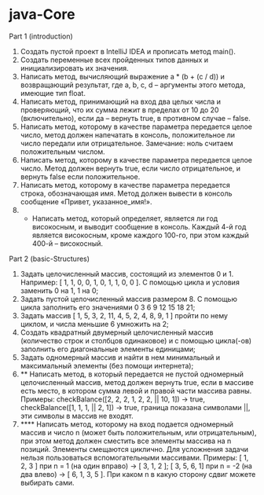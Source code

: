 # java-Core

Part 1 (introduction)
1. Создать пустой проект в IntelliJ IDEA и прописать метод main().
2. Создать переменные всех пройденных типов данных и инициализировать их значения.
3. Написать метод, вычисляющий выражение a * (b + (c / d)) и возвращающий результат,
   где a, b, c, d – аргументы этого метода, имеющие тип float.
4. Написать метод, принимающий на вход два целых числа и проверяющий, что их сумма лежит в пределах от 10 до 20 (включительно), 
   если да – вернуть true, в противном случае – false.
5. Написать метод, которому в качестве параметра передается целое число, метод должен напечатать в консоль, 
   положительное ли число передали или отрицательное. Замечание: ноль считаем положительным числом.
6. Написать метод, которому в качестве параметра передается целое число. Метод должен вернуть true, 
   если число отрицательное, и вернуть false если положительное.
7. Написать метод, которому в качестве параметра передается строка, обозначающая имя. 
   Метод должен вывести в консоль сообщение «Привет, указанное_имя!».
8. * Написать метод, который определяет, является ли год високосным, и выводит сообщение в консоль. Каждый 4-й год является високосным, 
   кроме каждого 100-го, при этом каждый 400-й – високосный.

Part 2 (basic-Structures)
1. Задать целочисленный массив, состоящий из элементов 0 и 1. Например: [ 1, 1, 0, 0, 1, 0, 1, 1, 0, 0 ]. С помощью цикла и условия заменить 0 на 1, 1 на 0;
2. Задать пустой целочисленный массив размером 8. С помощью цикла заполнить его значениями 0 3 6 9 12 15 18 21;
3. Задать массив [ 1, 5, 3, 2, 11, 4, 5, 2, 4, 8, 9, 1 ] пройти по нему циклом, и числа меньшие 6 умножить на 2;
4. Создать квадратный двумерный целочисленный массив (количество строк и столбцов одинаковое) и с помощью цикла(-ов) заполнить его диагональные элементы единицами;
5. Задать одномерный массив и найти в нем минимальный и максимальный элементы (без помощи интернета);
6. ** Написать метод, в который передается не пустой одномерный целочисленный массив, метод должен вернуть true, если в массиве есть место, в котором сумма левой и правой части массива равны. Примеры: checkBalance([2, 2, 2, 1, 2, 2, || 10, 1]) → true, checkBalance([1, 1, 1, || 2, 1]) → true, граница показана символами ||, эти символы в массив не входят.
7. **** Написать метод, которому на вход подается одномерный массив и число n (может быть положительным, или отрицательным), при этом метод должен сместить все элементы массива на n позиций. Элементы смещаются циклично. Для усложнения задачи нельзя пользоваться вспомогательными массивами. Примеры: [ 1, 2, 3 ] при n = 1 (на один вправо) -> [ 3, 1, 2 ]; [ 3, 5, 6, 1] при n = -2 (на два влево) -> [ 6, 1, 3, 5 ]. При каком n в какую сторону сдвиг можете выбирать сами.
